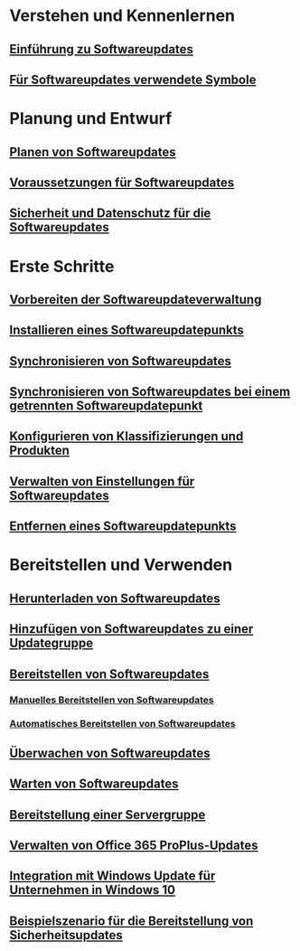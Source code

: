 # Verstehen und Kennenlernen
## [Einführung zu Softwareupdates](understand/software-updates-introduction.md)
## [Für Softwareupdates verwendete Symbole](understand/software-updates-icons.md)

# Planung und Entwurf
## [Planen von Softwareupdates](plan-design/plan-for-software-updates.md)
## [Voraussetzungen für Softwareupdates](plan-design/prerequisites-for-software-updates.md)
## [Sicherheit und Datenschutz für die Softwareupdates](plan-design/security-and-privacy-for-software-updates.md)

# Erste Schritte
## [Vorbereiten der Softwareupdateverwaltung](get-started/prepare-for-software-updates-management.md)
## [Installieren eines Softwareupdatepunkts](get-started/install-a-software-update-point.md)
## [Synchronisieren von Softwareupdates](get-started/synchronize-software-updates.md)
## [Synchronisieren von Softwareupdates bei einem getrennten Softwareupdatepunkt](get-started/synchronize-software-updates-disconnected.md)
## [Konfigurieren von Klassifizierungen und Produkten](get-started/configure-classifications-and-products.md)
## [Verwalten von Einstellungen für Softwareupdates](get-started/manage-settings-for-software-updates.md)
## [Entfernen eines Softwareupdatepunkts](get-started/remove-a-software-update-point.md)

# Bereitstellen und Verwenden
## [Herunterladen von Softwareupdates](deploy-use/download-software-updates.md)

## [Hinzufügen von Softwareupdates zu einer Updategruppe](deploy-use/add-software-updates-to-an-update-group.md)
## [Bereitstellen von Softwareupdates](deploy-use/deploy-software-updates.md)
### [Manuelles Bereitstellen von Softwareupdates](deploy-use/manually-deploy-software-updates.md)
### [Automatisches Bereitstellen von Softwareupdates](deploy-use/automatically-deploy-software-updates.md)

## [Überwachen von Softwareupdates](deploy-use/monitor-software-updates.md)
## [Warten von Softwareupdates](deploy-use/software-updates-maintenance.md)
## [Bereitstellung einer Servergruppe](deploy-use/service-a-server-group.md)
## [Verwalten von Office 365 ProPlus-Updates](deploy-use/manage-office-365-proplus-updates.md)
## [Integration mit Windows Update für Unternehmen in Windows 10](deploy-use/integrate-windows-update-for-business-windows-10.md)
## [Beispielszenario für die Bereitstellung von Sicherheitsupdates](deploy-use/example-scenario-deploy-monitor-monthly-security-updates.md)


<!--HONumber=Dec16_HO3-->


